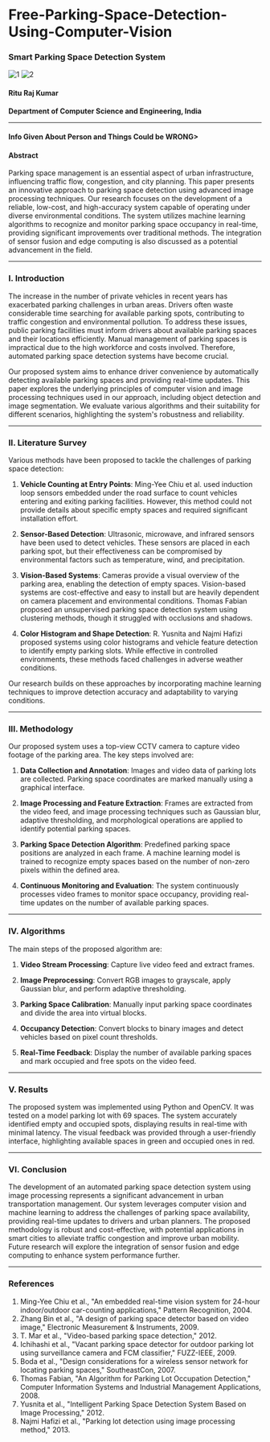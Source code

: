# Free-Parking-Space-Detection-Using-Computer-Vision

### Smart Parking Space Detection System
![1](https://github.com/RituRajKumarWork/Free-Parking-Space-Detection-Using-Computer-Vision/assets/126075558/d10c83d1-3df6-44ae-8a02-795737f1e966)
![2](https://github.com/RituRajKumarWork/Free-Parking-Space-Detection-Using-Computer-Vision/assets/126075558/c34849fd-9d0c-4b50-9b75-87077b20d0a8)



#### Ritu Raj Kumar  
**Department of Computer Science and Engineering, India**

---
#### Info Given About Person and Things Could be WRONG>
#### Abstract

Parking space management is an essential aspect of urban infrastructure, influencing traffic flow, congestion, and city planning. This paper presents an innovative approach to parking space detection using advanced image processing techniques. Our research focuses on the development of a reliable, low-cost, and high-accuracy system capable of operating under diverse environmental conditions. The system utilizes machine learning algorithms to recognize and monitor parking space occupancy in real-time, providing significant improvements over traditional methods. The integration of sensor fusion and edge computing is also discussed as a potential advancement in the field.

---

### I. Introduction

The increase in the number of private vehicles in recent years has exacerbated parking challenges in urban areas. Drivers often waste considerable time searching for available parking spots, contributing to traffic congestion and environmental pollution. To address these issues, public parking facilities must inform drivers about available parking spaces and their locations efficiently. Manual management of parking spaces is impractical due to the high workforce and costs involved. Therefore, automated parking space detection systems have become crucial.

Our proposed system aims to enhance driver convenience by automatically detecting available parking spaces and providing real-time updates. This paper explores the underlying principles of computer vision and image processing techniques used in our approach, including object detection and image segmentation. We evaluate various algorithms and their suitability for different scenarios, highlighting the system's robustness and reliability.

---

### II. Literature Survey

Various methods have been proposed to tackle the challenges of parking space detection:

1. **Vehicle Counting at Entry Points**: Ming-Yee Chiu et al. used induction loop sensors embedded under the road surface to count vehicles entering and exiting parking facilities. However, this method could not provide details about specific empty spaces and required significant installation effort.

2. **Sensor-Based Detection**: Ultrasonic, microwave, and infrared sensors have been used to detect vehicles. These sensors are placed in each parking spot, but their effectiveness can be compromised by environmental factors such as temperature, wind, and precipitation.

3. **Vision-Based Systems**: Cameras provide a visual overview of the parking area, enabling the detection of empty spaces. Vision-based systems are cost-effective and easy to install but are heavily dependent on camera placement and environmental conditions. Thomas Fabian proposed an unsupervised parking space detection system using clustering methods, though it struggled with occlusions and shadows.

4. **Color Histogram and Shape Detection**: R. Yusnita and Najmi Hafizi proposed systems using color histograms and vehicle feature detection to identify empty parking slots. While effective in controlled environments, these methods faced challenges in adverse weather conditions.

Our research builds on these approaches by incorporating machine learning techniques to improve detection accuracy and adaptability to varying conditions.

---

### III. Methodology

Our proposed system uses a top-view CCTV camera to capture video footage of the parking area. The key steps involved are:

1. **Data Collection and Annotation**: Images and video data of parking lots are collected. Parking space coordinates are marked manually using a graphical interface.

2. **Image Processing and Feature Extraction**: Frames are extracted from the video feed, and image processing techniques such as Gaussian blur, adaptive thresholding, and morphological operations are applied to identify potential parking spaces.

3. **Parking Space Detection Algorithm**: Predefined parking space positions are analyzed in each frame. A machine learning model is trained to recognize empty spaces based on the number of non-zero pixels within the defined area.

4. **Continuous Monitoring and Evaluation**: The system continuously processes video frames to monitor space occupancy, providing real-time updates on the number of available parking spaces.

---

### IV. Algorithms

The main steps of the proposed algorithm are:

1. **Video Stream Processing**: Capture live video feed and extract frames.

2. **Image Preprocessing**: Convert RGB images to grayscale, apply Gaussian blur, and perform adaptive thresholding.

3. **Parking Space Calibration**: Manually input parking space coordinates and divide the area into virtual blocks.

4. **Occupancy Detection**: Convert blocks to binary images and detect vehicles based on pixel count thresholds.

5. **Real-Time Feedback**: Display the number of available parking spaces and mark occupied and free spots on the video feed.

---

### V. Results

The proposed system was implemented using Python and OpenCV. It was tested on a model parking lot with 69 spaces. The system accurately identified empty and occupied spots, displaying results in real-time with minimal latency. The visual feedback was provided through a user-friendly interface, highlighting available spaces in green and occupied ones in red.

---

### VI. Conclusion

The development of an automated parking space detection system using image processing represents a significant advancement in urban transportation management. Our system leverages computer vision and machine learning to address the challenges of parking space availability, providing real-time updates to drivers and urban planners. The proposed methodology is robust and cost-effective, with potential applications in smart cities to alleviate traffic congestion and improve urban mobility. Future research will explore the integration of sensor fusion and edge computing to enhance system performance further.

---

### References

1. Ming-Yee Chiu et al., "An embedded real-time vision system for 24-hour indoor/outdoor car-counting applications," Pattern Recognition, 2004.
2. Zhang Bin et al., "A design of parking space detector based on video image," Electronic Measurement & Instruments, 2009.
3. T. Mar et al., "Video-based parking space detection," 2012.
4. Ichihashi et al., "Vacant parking space detector for outdoor parking lot using surveillance camera and FCM classifier," FUZZ-IEEE, 2009.
5. Boda et al., "Design considerations for a wireless sensor network for locating parking spaces," SoutheastCon, 2007.
6. Thomas Fabian, "An Algorithm for Parking Lot Occupation Detection," Computer Information Systems and Industrial Management Applications, 2008.
7. Yusnita et al., "Intelligent Parking Space Detection System Based on Image Processing," 2012.
8. Najmi Hafizi et al., "Parking lot detection using image processing method," 2013.
